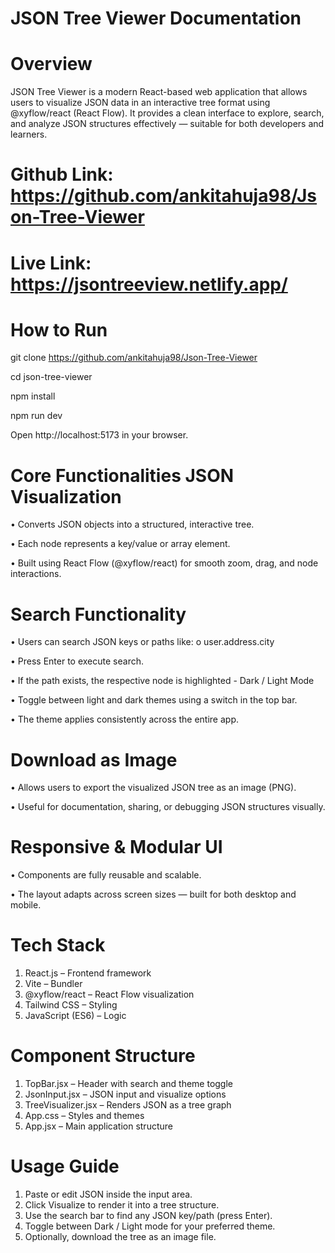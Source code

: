 # JSON Tree Viewer Documentation

# Overview

JSON Tree Viewer is a modern React-based web application that allows users to visualize JSON data in an interactive tree format using @xyflow/react (React Flow).
It provides a clean interface to explore, search, and analyze JSON structures effectively — suitable for both developers and learners.

# Github Link: https://github.com/ankitahuja98/Json-Tree-Viewer

# Live Link: https://jsontreeview.netlify.app/

# How to Run

git clone https://github.com/ankitahuja98/Json-Tree-Viewer

cd json-tree-viewer

npm install

npm run dev

Open http://localhost:5173 in your browser.

# Core Functionalities JSON Visualization

• Converts JSON objects into a structured, interactive tree.

• Each node represents a key/value or array element.

• Built using React Flow (@xyflow/react) for smooth zoom, drag, and node interactions.

# Search Functionality

• Users can search JSON keys or paths like:
o user.address.city

• Press Enter to execute search.

• If the path exists, the respective node is highlighted - Dark / Light Mode

• Toggle between light and dark themes using a switch in the top bar.

• The theme applies consistently across the entire app.

# Download as Image

• Allows users to export the visualized JSON tree as an image (PNG).

• Useful for documentation, sharing, or debugging JSON structures visually.

# Responsive & Modular UI

• Components are fully reusable and scalable.

• The layout adapts across screen sizes — built for both desktop and mobile.

# Tech Stack

1. React.js – Frontend framework
2. Vite – Bundler
3. @xyflow/react – React Flow visualization
4. Tailwind CSS – Styling
5. JavaScript (ES6) – Logic

# Component Structure

1. TopBar.jsx – Header with search and theme toggle
2. JsonInput.jsx – JSON input and visualize options
3. TreeVisualizer.jsx – Renders JSON as a tree graph
4. App.css – Styles and themes
5. App.jsx – Main application structure

# Usage Guide

1. Paste or edit JSON inside the input area.
2. Click Visualize to render it into a tree structure.
3. Use the search bar to find any JSON key/path (press Enter).
4. Toggle between Dark / Light mode for your preferred theme.
5. Optionally, download the tree as an image file.

